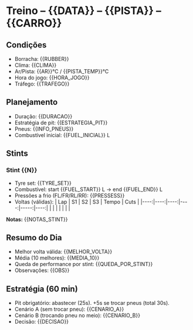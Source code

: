 # Treino – {{DATA}} – {{PISTA}} – {{CARRO}}

## Condições
- Borracha: {{RUBBER}}
- Clima: {{CLIMA}}
- Ar/Pista: {{AR}}°C / {{PISTA_TEMP}}°C
- Hora do jogo: {{HORA_JOGO}}
- Tráfego: {{TRAFEGO}}

## Planejamento
- Duração: {{DURACAO}}
- Estratégia de pit: {{ESTRATEGIA_PIT}}
- Pneus: {{INFO_PNEUS}}
- Combustível inicial: {{FUEL_INICIAL}} L

## Stints
### Stint {{N}}
- Tyre set: {{TYRE_SET}}
- Combustível: start {{FUEL_START}} L → end {{FUEL_END}} L
- Pressões a frio (FL/FR/RL/RR): {{PRESSESS}}
- Voltas (válidas):
| Lap | S1 | S2 | S3 | Tempo | Cuts |
|----:|----:|----:|----:|-----:|----:|
|     |     |     |     |      |     |

**Notas:** {{NOTAS_STINT}}

## Resumo do Dia
- Melhor volta válida: {{MELHOR_VOLTA}}
- Média (10 melhores): {{MEDIA_10}}
- Queda de performance por stint: {{QUEDA_POR_STINT}}
- Observações: {{OBS}}

## Estratégia (60 min)
- Pit obrigatório: abastecer (25s). +5s se trocar pneus (total 30s).
- Cenário A (sem trocar pneu): {{CENARIO_A}}
- Cenário B (trocando pneu no meio): {{CENARIO_B}}
- Decisão: {{DECISAO}}